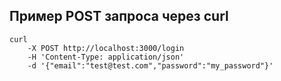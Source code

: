 ## Пример POST запроса через curl
```
curl 
    -X POST http://localhost:3000/login
    -H 'Content-Type: application/json'
    -d '{"email":"test@test.com","password":"my_password"}'
```
